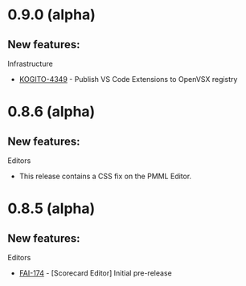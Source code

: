 # 0.9.0 (alpha)

## New features:
Infrastructure
* [KOGITO-4349](https://issues.redhat.com/browse/KOGITO-4349) - Publish VS Code Extensions to OpenVSX registry

# 0.8.6 (alpha)

## New features:

Editors
* This release contains a CSS fix on the PMML Editor.


# 0.8.5 (alpha)

## New features:

Editors
*   [FAI-174](https://issues.redhat.com/browse/FAI-174) - [Scorecard Editor] Initial pre-release
